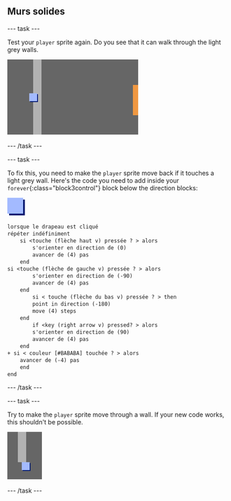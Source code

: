 ## Murs solides

\--- task \---

Test your `player` sprite again. Do you see that it can walk through the light grey walls.

![screenshot](images/world-walls.png)

\--- /task \---

\--- task \---

To fix this, you need to make the `player` sprite move back if it touches a light grey wall. Here's the code you need to add inside your `forever`{:class="block3control"} block below the direction blocks:

![player](images/player.png)

```blocks3
lorsque le drapeau est cliqué
répéter indéfiniment 
    si <touche (flèche haut v) pressée ? > alors
        s'orienter en direction de (0)
        avancer de (4) pas
    end
si <touche (flèche de gauche v) pressée ? > alors
        s'orienter en direction de (-90)
        avancer de (4) pas
    end
        si < touche (flèche du bas v) pressée ? > then
        point in direction (-180)
        move (4) steps
    end
        if <key (right arrow v) pressed? > alors
        s'orienter en direction de (90)
        avancer de (4) pas
    end
+ si < couleur [#BABABA] touchée ? > alors
    avancer de (-4) pas
    end
end
```

\--- /task \---

\--- task \---

Try to make the `player` sprite move through a wall. If your new code works, this shouldn't be possible.

![screenshot](images/world-walls-test.png)

\--- /task \---